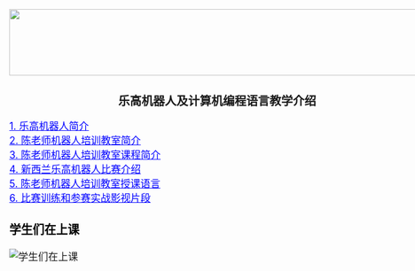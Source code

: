 <div style="width:750px; margin:auto">
	<img height="120" width="750" src="https://raw.githubusercontent.com/wiki/LegoEduNZ/ibot/head2.jpg" />

<h2 align = "center">乐高机器人及计算机编程语言教学介绍</h2>
<font size="4">
<a href="https://legoedunz.github.io/Intro1.html" style="color:blue;">1. 乐高机器人简介</a> 
<br>
<a href="https://legoedunz.github.io/Intro2.html" style="color:blue;">2. 陈老师机器人培训教室简介</a>
<br>
<a href="https://legoedunz.github.io/Intro3.html" style="color:blue;">3. 陈老师机器人培训教室课程简介</a>
<br>
<a href="https://legoedunz.github.io/Intro4.html" style="color:blue;">4. 新西兰乐高机器人比赛介绍</a>
<br>
<a href="https://legoedunz.github.io/Intro5.html" style="color:blue;">5. 陈老师机器人培训教室授课语言</a>
<br>
<a href="https://legoedunz.github.io/Intro6.html" style="color:blue;">6. 比赛训练和参赛实战影视片段</a>
<p>

<h3><font color="black">学生们在上课</font></h3>
<img src="https://raw.githubusercontent.com/wiki/LegoEduNZ/ibot/p0.jpg"  alt="学生们在上课" />
